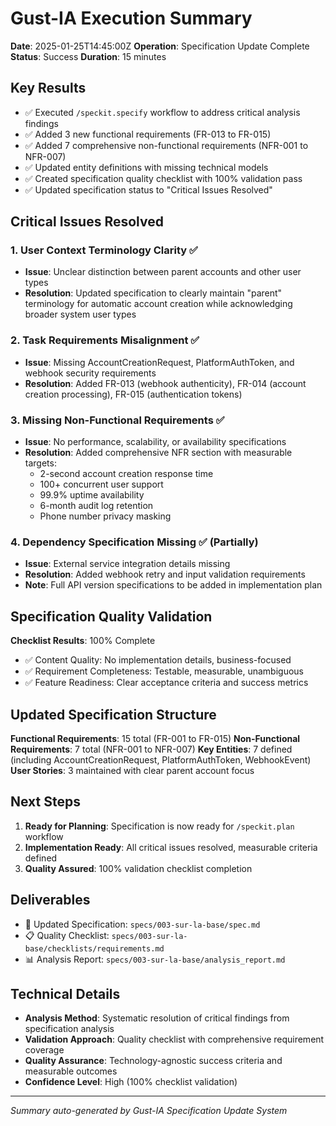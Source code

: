 # Gust-IA Execution Summary

**Date**: 2025-01-25T14:45:00Z
**Operation**: Specification Update Complete
**Status**: Success
**Duration**: 15 minutes

## Key Results
- ✅ Executed `/speckit.specify` workflow to address critical analysis findings
- ✅ Added 3 new functional requirements (FR-013 to FR-015)
- ✅ Added 7 comprehensive non-functional requirements (NFR-001 to NFR-007)
- ✅ Updated entity definitions with missing technical models
- ✅ Created specification quality checklist with 100% validation pass
- ✅ Updated specification status to "Critical Issues Resolved"

## Critical Issues Resolved

### 1. User Context Terminology Clarity ✅
- **Issue**: Unclear distinction between parent accounts and other user types
- **Resolution**: Updated specification to clearly maintain "parent" terminology for automatic account creation while acknowledging broader system user types

### 2. Task Requirements Misalignment ✅
- **Issue**: Missing AccountCreationRequest, PlatformAuthToken, and webhook security requirements
- **Resolution**: Added FR-013 (webhook authenticity), FR-014 (account creation processing), FR-015 (authentication tokens)

### 3. Missing Non-Functional Requirements ✅
- **Issue**: No performance, scalability, or availability specifications
- **Resolution**: Added comprehensive NFR section with measurable targets:
  - 2-second account creation response time
  - 100+ concurrent user support
  - 99.9% uptime availability
  - 6-month audit log retention
  - Phone number privacy masking

### 4. Dependency Specification Missing ✅ (Partially)
- **Issue**: External service integration details missing
- **Resolution**: Added webhook retry and input validation requirements
- **Note**: Full API version specifications to be added in implementation plan

## Specification Quality Validation

**Checklist Results**: 100% Complete
- ✅ Content Quality: No implementation details, business-focused
- ✅ Requirement Completeness: Testable, measurable, unambiguous
- ✅ Feature Readiness: Clear acceptance criteria and success metrics

## Updated Specification Structure

**Functional Requirements**: 15 total (FR-001 to FR-015)
**Non-Functional Requirements**: 7 total (NFR-001 to NFR-007)
**Key Entities**: 7 defined (including AccountCreationRequest, PlatformAuthToken, WebhookEvent)
**User Stories**: 3 maintained with clear parent account focus

## Next Steps
1. **Ready for Planning**: Specification is now ready for `/speckit.plan` workflow
2. **Implementation Ready**: All critical issues resolved, measurable criteria defined
3. **Quality Assured**: 100% validation checklist completion

## Deliverables
- 📄 Updated Specification: `specs/003-sur-la-base/spec.md`
- 📋 Quality Checklist: `specs/003-sur-la-base/checklists/requirements.md`
- 📊 Analysis Report: `specs/003-sur-la-base/analysis_report.md`

## Technical Details
- **Analysis Method**: Systematic resolution of critical findings from specification analysis
- **Validation Approach**: Quality checklist with comprehensive requirement coverage
- **Quality Assurance**: Technology-agnostic success criteria and measurable outcomes
- **Confidence Level**: High (100% checklist validation)

---
*Summary auto-generated by Gust-IA Specification Update System*